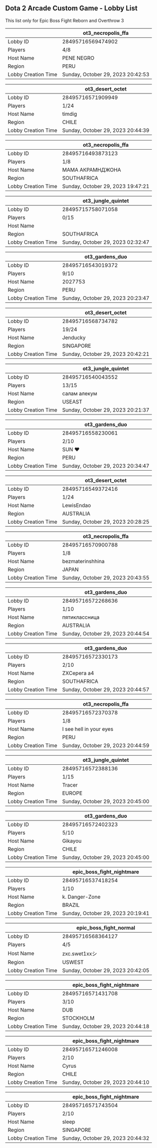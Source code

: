## Dota 2 Arcade Custom Game - Lobby List

This list only for Epic Boss Fight Reborn and Overthrow 3

|  | ot3_necropolis_ffa |
| ------ | ------ |
| Lobby ID | 28495716569474902 |
| Players | 4/8 |
| Host Name | PENE  NEGRO |
| Region | PERU |
| Lobby Creation Time | Sunday, October 29, 2023 20:42:53 |


|  | ot3_desert_octet |
| ------ | ------ |
| Lobby ID | 28495716571909949 |
| Players | 1/24 |
| Host Name | timdig |
| Region | CHILE |
| Lobby Creation Time | Sunday, October 29, 2023 20:44:39 |


|  | ot3_necropolis_ffa |
| ------ | ------ |
| Lobby ID | 28495716493873123 |
| Players | 1/8 |
| Host Name | МАМА АКРАМНДЖОНА |
| Region | SOUTHAFRICA |
| Lobby Creation Time | Sunday, October 29, 2023 19:47:21 |


|  | ot3_jungle_quintet |
| ------ | ------ |
| Lobby ID | 28495715758071058 |
| Players | 0/15 |
| Host Name |  |
| Region | SOUTHAFRICA |
| Lobby Creation Time | Sunday, October 29, 2023 02:32:47 |


|  | ot3_gardens_duo |
| ------ | ------ |
| Lobby ID | 28495716543019372 |
| Players | 9/10 |
| Host Name | 2027753 |
| Region | PERU |
| Lobby Creation Time | Sunday, October 29, 2023 20:23:47 |


|  | ot3_desert_octet |
| ------ | ------ |
| Lobby ID | 28495716568734782 |
| Players | 19/24 |
| Host Name | Jenducky |
| Region | SINGAPORE |
| Lobby Creation Time | Sunday, October 29, 2023 20:42:21 |


|  | ot3_jungle_quintet |
| ------ | ------ |
| Lobby ID | 28495716540043552 |
| Players | 13/15 |
| Host Name | салам алекум |
| Region | USEAST |
| Lobby Creation Time | Sunday, October 29, 2023 20:21:37 |


|  | ot3_gardens_duo |
| ------ | ------ |
| Lobby ID | 28495716558230061 |
| Players | 2/10 |
| Host Name | SUN ♥ |
| Region | PERU |
| Lobby Creation Time | Sunday, October 29, 2023 20:34:47 |


|  | ot3_desert_octet |
| ------ | ------ |
| Lobby ID | 28495716549372416 |
| Players | 1/24 |
| Host Name | LewisEndao |
| Region | AUSTRALIA |
| Lobby Creation Time | Sunday, October 29, 2023 20:28:25 |


|  | ot3_necropolis_ffa |
| ------ | ------ |
| Lobby ID | 28495716570900788 |
| Players | 1/8 |
| Host Name | bezmaterinshhina |
| Region | JAPAN |
| Lobby Creation Time | Sunday, October 29, 2023 20:43:55 |


|  | ot3_gardens_duo |
| ------ | ------ |
| Lobby ID | 28495716572268636 |
| Players | 1/10 |
| Host Name | пятиклассница |
| Region | AUSTRALIA |
| Lobby Creation Time | Sunday, October 29, 2023 20:44:54 |


|  | ot3_gardens_duo |
| ------ | ------ |
| Lobby ID | 28495716572330173 |
| Players | 2/10 |
| Host Name | ZXСерега а4 |
| Region | SOUTHAFRICA |
| Lobby Creation Time | Sunday, October 29, 2023 20:44:57 |


|  | ot3_necropolis_ffa |
| ------ | ------ |
| Lobby ID | 28495716572370378 |
| Players | 1/8 |
| Host Name | I see hell in your eyes |
| Region | PERU |
| Lobby Creation Time | Sunday, October 29, 2023 20:44:59 |


|  | ot3_jungle_quintet |
| ------ | ------ |
| Lobby ID | 28495716572388136 |
| Players | 1/15 |
| Host Name | Tracer |
| Region | EUROPE |
| Lobby Creation Time | Sunday, October 29, 2023 20:45:00 |


|  | ot3_gardens_duo |
| ------ | ------ |
| Lobby ID | 28495716572402323 |
| Players | 5/10 |
| Host Name | Gikayou |
| Region | CHILE |
| Lobby Creation Time | Sunday, October 29, 2023 20:45:00 |


|  | epic_boss_fight_nightmare |
| ------ | ------ |
| Lobby ID | 28495716537418254 |
| Players | 1/10 |
| Host Name | k. Danger-Zone |
| Region | BRAZIL |
| Lobby Creation Time | Sunday, October 29, 2023 20:19:41 |


|  | epic_boss_fight_normal |
| ------ | ------ |
| Lobby ID | 28495716568364127 |
| Players | 4/5 |
| Host Name | zxc.swet1xxシ |
| Region | USWEST |
| Lobby Creation Time | Sunday, October 29, 2023 20:42:05 |


|  | epic_boss_fight_nightmare |
| ------ | ------ |
| Lobby ID | 28495716571431708 |
| Players | 3/10 |
| Host Name | DUB |
| Region | STOCKHOLM |
| Lobby Creation Time | Sunday, October 29, 2023 20:44:18 |


|  | epic_boss_fight_nightmare |
| ------ | ------ |
| Lobby ID | 28495716571246008 |
| Players | 2/10 |
| Host Name | Cyrus |
| Region | CHILE |
| Lobby Creation Time | Sunday, October 29, 2023 20:44:10 |


|  | epic_boss_fight_nightmare |
| ------ | ------ |
| Lobby ID | 28495716571743504 |
| Players | 2/10 |
| Host Name | sleep |
| Region | SINGAPORE |
| Lobby Creation Time | Sunday, October 29, 2023 20:44:32 |


